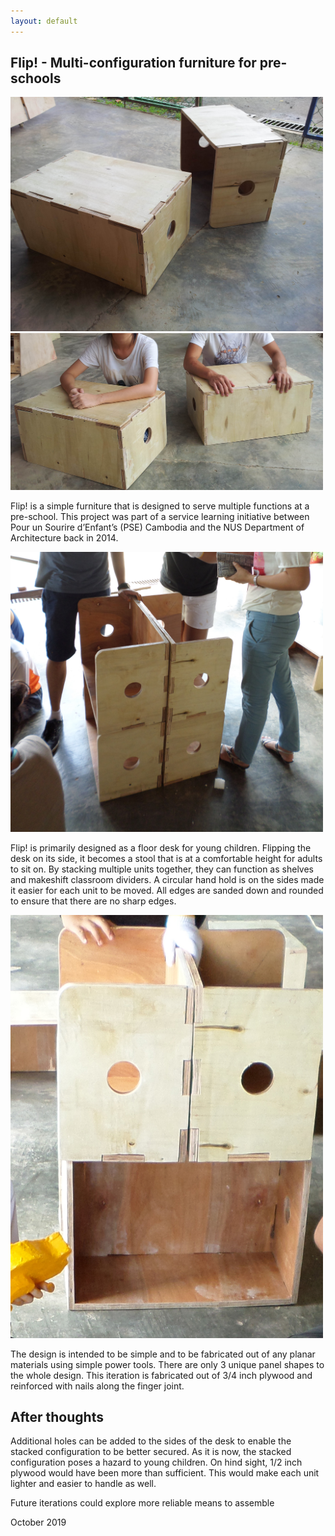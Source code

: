 ```yaml
---
layout: default
---
```


## Flip! - Multi-configuration furniture for pre-schools

<img src="portfolio/flip/3.jpg" alt="Image of Desk" width="500"/>
<img src="portfolio/flip/2.jpg" alt="Image of Desk" width="500"/>

Flip! is a simple furniture that is designed to serve multiple functions at a pre-school. This project was part of a service learning initiative between Pour un Sourire d’Enfant’s (PSE) Cambodia and the NUS Department of Architecture back in 2014. 

<img src="portfolio/flip/1.jpg" alt="Image of Desk" width="500"/>

Flip! is primarily designed as a floor desk for young children. Flipping the desk on its side, it becomes a stool that is at a comfortable height for adults to sit on. By stacking multiple units together, they can function as shelves and makeshift classroom dividers. A circular hand hold is on the sides made it easier for each unit to be moved. All edges are sanded down and rounded to ensure that there are no sharp edges. 

<img src="portfolio/flip/4.jpg" alt="Image of Desk" width="500"/>

The design is intended to be simple and to be fabricated out of any planar materials using simple power tools. There are only 3 unique panel shapes to the whole design. This iteration is fabricated out of 3/4 inch plywood and reinforced with nails along the finger joint. 

## After thoughts

Additional holes can be added to the sides of the desk to enable the stacked configuration to be better secured. As it is now, the stacked configuration poses a hazard to young children. On hind sight,  1/2 inch plywood would have been more than sufficient. This would make each unit lighter and easier to handle as well.

Future iterations could explore more reliable means to assemble 

October 2019
